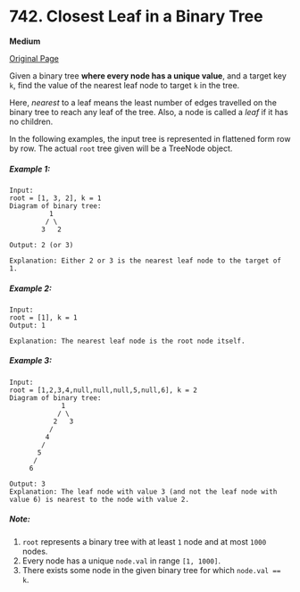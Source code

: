 # 742. Closest Leaf in a Binary Tree

**Medium**

[Original Page](https://leetcode.com/problems/closest-leaf-in-a-binary-tree/)

Given a binary tree __where every node has a unique value__, and a target key `k`, find the value of the nearest leaf node to target `k` in the tree.

Here, _nearest_ to a leaf means the least number of edges travelled on the binary tree to reach any leaf of the tree. Also, a node is called a _leaf_ if it has no children.

In the following examples, the input tree is represented in flattened form row by row. The actual `root` tree given will be a TreeNode object.

##### Example 1:
```
Input:
root = [1, 3, 2], k = 1
Diagram of binary tree:
          1
         / \
        3   2

Output: 2 (or 3)

Explanation: Either 2 or 3 is the nearest leaf node to the target of 1.
```

##### Example 2:
```
Input:
root = [1], k = 1
Output: 1

Explanation: The nearest leaf node is the root node itself.
```

##### Example 3:
```
Input:
root = [1,2,3,4,null,null,null,5,null,6], k = 2
Diagram of binary tree:
             1
            / \
           2   3
          /
         4
        /
       5
      /
     6

Output: 3
Explanation: The leaf node with value 3 (and not the leaf node with value 6) is nearest to the node with value 2.
```

##### Note:
1. `root` represents a binary tree with at least `1` node and at most `1000` nodes.
2. Every node has a unique `node.val` in range `[1, 1000]`.
3. There exists some node in the given binary tree for which `node.val == k`.
